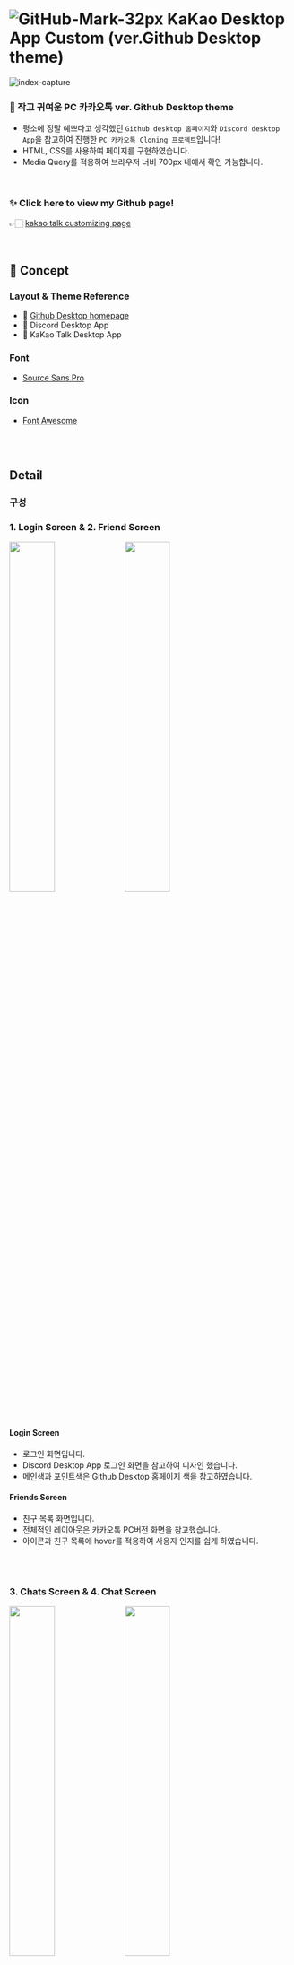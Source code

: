 

# ![GitHub-Mark-32px](https://user-images.githubusercontent.com/42857790/146734747-d934d609-b24a-4f31-9592-faf39fe74957.png) KaKao Desktop App Custom (ver.Github Desktop theme)

  

![index-capture](https://user-images.githubusercontent.com/42857790/146737561-8b299247-14cf-4931-b924-19309ceccdc8.JPG)

  

### 🔮 작고 귀여운 PC 카카오톡 ver. Github Desktop theme
- 평소에 정말 예쁘다고 생각했던 `Github desktop 홈페이지`와 `Discord desktop App`을 참고하여 진행한 `PC 카카오톡 Cloning 프로젝트`입니다!
- HTML, CSS를 사용하여 페이지를 구현하였습니다. 
- Media Query를 적용하여 브라우저 너비 700px 내에서 확인 가능합니다.
<br/>

### ✨ Click here to view my Github page!
👉🏻 [kakao talk customizing page](https://sunday-sunny.github.io/Kakao_clone_custom/)
<br/>
<br/>
<br/>



## 🔮 Concept
### Layout & Theme Reference
- 🔮 [Github Desktop homepage](https://desktop.github.com/) 
- 👾 Discord Desktop App
- 💬 KaKao Talk Desktop App

### Font
- [Source Sans Pro](https://fonts.google.com/specimen/Source+Sans+Pro)

### Icon
- [Font Awesome](https://fontawesome.com/)
<br/>
<br/>


## Detail
### 구성

### 1. Login Screen & 2. Friend Screen
<img src="https://user-images.githubusercontent.com/42857790/146933063-d3b3bb7c-3ec2-42fe-8808-b0f97c4fb6f0.gif" width="40%" /> <img src="https://user-images.githubusercontent.com/42857790/146955837-e66a59a4-4f40-4e98-9407-4c0e78626db1.gif" width="40%" /> 
#### Login Screen
- 로그인 화면입니다.
- Discord Desktop App 로그인 화면을 참고하여 디자인 했습니다.
- 메인색과 포인트색은 Github Desktop 홈페이지 색을 참고하였습니다.

#### Friends Screen
- 친구 목록 화면입니다.
- 전체적인 레이아웃은 카카오톡 PC버전 화면을 참고했습니다.
- 아이콘과 친구 목록에 hover를 적용하여 사용자 인지를 쉽게 하였습니다.
<br/>
<br/>


### 3. Chats Screen & 4. Chat Screen
<img src="https://user-images.githubusercontent.com/42857790/146955843-9d237f87-27b1-4ca3-967d-3b95836abc04.gif" width="40%" /> <img src="https://user-images.githubusercontent.com/42857790/146956950-ea415fcf-613c-4bc2-a8ff-7cb67c824a2c.gif" width="40%" />
#### Chats Screen
- 채팅 목록 화면입니다.
- 채팅 목록에 hover 적용을 하였으며, 클릭시 채팅방으로 이동합니다.

#### Chat Screen
- 채팅창 화면입니다.
- 아이콘에 모두 hover 적용하였으며, 상단 `<` 버튼을 누르면 채팅목록 화면으로 돌아가게 하였습니다.
<br/>
<br/>


### 5. More Screen & Link my Github!
<img src="https://user-images.githubusercontent.com/42857790/146958360-a19d376c-7f35-4938-b4d5-8cbf5ece77c7.gif" width="40%" /> <img src="https://user-images.githubusercontent.com/42857790/146958369-f5354b05-77ec-4cf0-8298-e79121afe0da.gif" width="40%" />
#### Chat Screen
- 더보기 화면입니다.
- 모든 아이콘에 hover 적용을 하였습니다.
- `My GitHub` 탭을 따로 만들어 클릭시 제 깃허브로 이동하게 하였습니다😆

<br/>
<br/>


### Point
* media query
<br/>
<br/>
<br/>




## Dev Enviroment
**🌍 OS** / windows10 <br/> 
**💻 IDE** / VSCode <br/>
**🚀 Deployment** / Github pages
<br/>
<br/>
<br/>



## 후기
HTML과 CSS를 복습하면서 진행했던 카카오톡 클론을 평소에 정말 예쁘다고 생각했던 `GitHub Desktop 홈페이지` 테마로 커스터마이징 해보았습니다😊!

프로그램을 다운받기 위해 이곳저곳 방문하다보면 정말 예쁘다고 생각되는 홈페이지들이 몇 있는데 그 중 하나가 깃헙 데스크탑 홈페이지입니다. 외국 홈페이지들은 UI가 넘 깔끔해서 볼 때마다 감탄하는데요, 왜 외국인들이 우리나라 사이트를 보면(N사....) 촌스럽다고 생각하는지 이해가 되곤 합니다.

마침 배운걸 복습차 커스터마이징 하려고 했는데 테마로 잡기 딱이다 싶었고, 이와 더불어 색상이랑 레이아웃이 비슷한 `디스코드 데스크탑 앱`을 함께 참고하여 진행했습니다. 

*조금 끔찍한 혼종이 된 거 같기도 하지만...* 다크테마여서 그런지 만들수록 예뻐졌습니다👻. 그런 김에 카톡은 PC톡도 다크모드를 내는건 어떠신지..?


1. 이름짓기 정말 힘들다!
2. 변수 설정, 공통 컴포넌트, 통일된 마진, 패딩 잡기 정말 힘들다!!
3. 마구잡이식 css 적용에 눈물이ㅠㅠ...
<br/>
<br/>


## 추가 구현 사항

 - 채팅방
	 - [ ] 채팅방 화면 input 버튼
	 - [x]  채팅방 `<` 버튼 추가
 - 채팅목록, 친구목록 
	 - [x] hover시 background color change
	 - [x] focus시 background color change
- Detail
	 - [x] screen header 부분 이모티콘 hover 적용
	 - [ ] navigation cog 클릭시 옵션박스 띄우기

